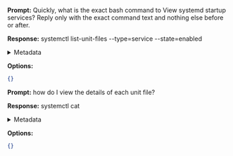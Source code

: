 **Prompt:**
Quickly, what is the exact bash command to View systemd startup services?
Reply only with the exact command text and nothing else before or after.


**Response:**
systemctl list-unit-files --type=service --state=enabled

<details><summary>Metadata</summary>

- Duration: 1147 ms
- Datetime: 2023-09-12T14:29:41.941179
- Model: gpt-3.5-turbo-0613

</details>

**Options:**
```json
{}
```

**Prompt:**
how do I view the details of each unit file?

**Response:**
systemctl cat <unit-file-name>

<details><summary>Metadata</summary>

- Duration: 916 ms
- Datetime: 2023-09-12T14:31:08.646142
- Model: gpt-3.5-turbo-0613

</details>

**Options:**
```json
{}
```

